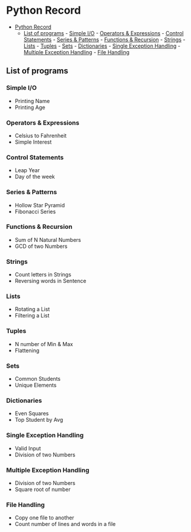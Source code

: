 # Python Record

<!--toc:start-->

- [Python Record](#python-record)
  - [List of programs](#list-of-programs) - [Simple I/O](#simple-io) - [Operators & Expressions](#operators-expressions) - [Control Statements](#control-statements) - [Series & Patterns](#series-patterns) - [Functions & Recursion](#functions-recursion) - [Strings](#strings) - [Lists](#lists) - [Tuples](#tuples) - [Sets](#sets) - [Dictionaries](#dictionaries) - [Single Exception Handling](#single-exception-handling) - [Multiple Exception Handling](#multiple-exception-handling) - [File Handling](#file-handling)
  <!--toc:end-->

## List of programs

### Simple I/O

- Printing Name
- Printing Age

### Operators & Expressions

- Celsius to Fahrenheit
- Simple Interest

### Control Statements

- Leap Year
- Day of the week

### Series & Patterns

- Hollow Star Pyramid
- Fibonacci Series

### Functions & Recursion

- Sum of N Natural Numbers
- GCD of two Numbers

### Strings

- Count letters in Strings
- Reversing words in Sentence

### Lists

- Rotating a List
- Filtering a List

### Tuples

- N number of Min & Max
- Flattening

### Sets

- Common Students
- Unique Elements

### Dictionaries

- Even Squares
- Top Student by Avg

### Single Exception Handling

- Valid Input
- Division of two Numbers

### Multiple Exception Handling

- Division of two Numbers
- Square root of number

### File Handling

- Copy one file to another
- Count number of lines and words in a file
